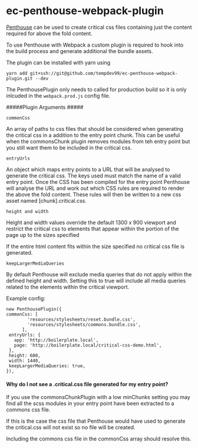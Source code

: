 # ec-penthouse-webpack-plugin

[Penthouse](https://github.com/pocketjoso/penthouse) can be used to create critical css files containing just the content required for above the fold content.

To use Penthouse with Webpack a custom plugin is required to hook into the build process and generate additional the bundle assets.

The plugin can be installed with yarn using

```
yarn add git+ssh://git@github.com/tempdev99/ec-penthouse-webpack-plugin.git --dev
``` 

The PenthousePlugin only needs to called for production build so it is only inlcuded in the `webpack.prod.js` config file. 


#####Plugin Arguments #####

`commonCss`

An array of paths to css files that should be considered when generating the critical css in a addition to the entry point chunk.
This can be useful when the commonsChunk plugin removes modules from teh entry point but you still want them to be included in the critical css.

`entryUrls` 

An object which maps entry points to a URL that will be analysed to generate the critical css. The keys used must match the name of a valid entry point. 
Once the CSS has been compiled for the entry point Penthouse will analyse the URL and work out which CSS rules are required to render the above the fold content.
These rules will then be written to a new css asset named [chunk].critical.css.

`height and width`

Height and width values override the default 1300 x 900 viewport and restrict the critical css to elements that appear within the portion of the page up to the sizes specified

If the entire html content fits within the size specified no critical css file is generated.

`keepLargerMediaQueries`

By default Penthouse will exclude media queries that do not apply within the defined height and width. Setting this to true will include all media queries related to the elements within the critical viewport.

Example config:
```
new PenthousePlugin({
commonCss: [
        'resources/stylesheets/reset.bundle.css',
        'resources/stylesheets/commons.bundle.css',
      ],
 entryUrls: {
   app: 'http://boilerplate.local',
   page: 'http://boilerplate.local/critical-css-demo.html',
 },
 height: 600,
 width: 1440,
 keepLargerMediaQueries: true,
}),
```

#### Why do I not see a .critical.css file generated for my entry point? ####

If you use the commonsChunkPlugin with a low minChunks setting you may find all the scss modules in your entry point have been extracted to a commons css file. 

If this is the case the css file that Penthouse would have used to generate the critical.css will not exist so no file will be created. 

Including the commons css file in the commonCss array should resolve this.